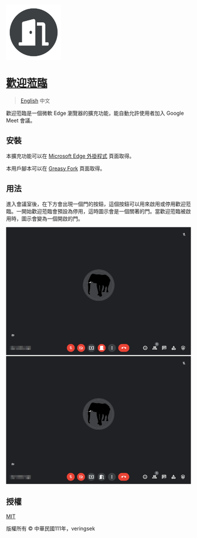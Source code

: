 <img src="imgs/icon.svg" alt="icon" width="150" />

# [歡迎蒞臨](http://github.com/veringsek/google-meet-welcome)

> [English](README.md) 中文

歡迎蒞臨是一個微軟 Edge 瀏覽器的擴充功能，能自動允許使用者加入 Google Meet 會議。

## 安裝

本擴充功能可以在 [Microsoft Edge 外掛程式](https://microsoftedge.microsoft.com/addons/detail/welcome/iajbflghnchhehjfjopjlnbiaohbmkhp) 頁面取得。

本用戶腳本可以在 [Greasy Fork](https://greasyfork.org/zh-TW/scripts/444848-google-meet-welcome) 頁面取得。

## 用法

進入會議室後，在下方會出現一個門的按鈕，這個按鈕可以用來啟用或停用歡迎蒞臨。一開始歡迎蒞臨會預設為停用，這時圖示會是一個關著的門。當歡迎蒞臨被啟用時，圖示會變為一個開啟的門。

<img src="imgs/off.png" alt="off" />

<img src="imgs/on.png" alt="on" />

## 授權

[MIT](http://opensource.org/licenses/MIT)

版權所有 © 中華民國111年，veringsek